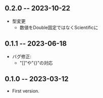 ## 0.2.0 -- 2023-10-22

* 型変更
  - 数値をDouble固定ではなくScientificに

## 0.1.1 -- 2023-06-18

* バグ修正:
  - "[]"や"{}"の対応

## 0.1.0 -- 2023-03-12

* First version.
